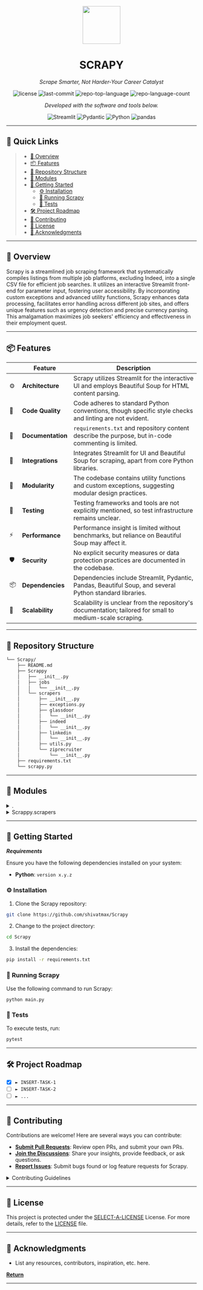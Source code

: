 <p align="center">
  <img src="https://img.icons8.com/?size=512&id=55494&format=png" width="100" />
</p>
<p align="center">
    <h1 align="center">SCRAPY</h1>
</p>
<p align="center">
    <em>Scrape Smarter, Not Harder-Your Career Catalyst</em>
</p>
<p align="center">
	<img src="https://img.shields.io/github/license/shivatmax/Scrapy?style=flat&color=0080ff" alt="license">
	<img src="https://img.shields.io/github/last-commit/shivatmax/Scrapy?style=flat&logo=git&logoColor=white&color=0080ff" alt="last-commit">
	<img src="https://img.shields.io/github/languages/top/shivatmax/Scrapy?style=flat&color=0080ff" alt="repo-top-language">
	<img src="https://img.shields.io/github/languages/count/shivatmax/Scrapy?style=flat&color=0080ff" alt="repo-language-count">
<p>
<p align="center">
		<em>Developed with the software and tools below.</em>
</p>
<p align="center">
	<img src="https://img.shields.io/badge/Streamlit-FF4B4B.svg?style=flat&logo=Streamlit&logoColor=white" alt="Streamlit">
	<img src="https://img.shields.io/badge/Pydantic-E92063.svg?style=flat&logo=Pydantic&logoColor=white" alt="Pydantic">
	<img src="https://img.shields.io/badge/Python-3776AB.svg?style=flat&logo=Python&logoColor=white" alt="Python">
	<img src="https://img.shields.io/badge/pandas-150458.svg?style=flat&logo=pandas&logoColor=white" alt="pandas">
</p>
<hr>

## 🔗 Quick Links

> - [📍 Overview](#-overview)
> - [📦 Features](#-features)
> - [📂 Repository Structure](#-repository-structure)
> - [🧩 Modules](#-modules)
> - [🚀 Getting Started](#-getting-started)
>   - [⚙️ Installation](#️-installation)
>   - [🤖 Running Scrapy](#-running-Scrapy)
>   - [🧪 Tests](#-tests)
> - [🛠 Project Roadmap](#-project-roadmap)
> - [🤝 Contributing](#-contributing)
> - [📄 License](#-license)
> - [👏 Acknowledgments](#-acknowledgments)

---

## 📍 Overview

Scrapy is a streamlined job scraping framework that systematically compiles listings from multiple job platforms, excluding Indeed, into a single CSV file for efficient job searches. It utilizes an interactive Streamlit front-end for parameter input, fostering user accessibility. By incorporating custom exceptions and advanced utility functions, Scrapy enhances data processing, facilitates error handling across different job sites, and offers unique features such as urgency detection and precise currency parsing. This amalgamation maximizes job seekers' efficiency and effectiveness in their employment quest.

---

## 📦 Features

|    | Feature            | Description                                                                                           |
|----|--------------------|-------------------------------------------------------------------------------------------------------|
| ⚙️  | **Architecture**   | Scrapy utilizes Streamlit for the interactive UI and employs Beautiful Soup for HTML content parsing. |
| 🔩 | **Code Quality**   | Code adheres to standard Python conventions, though specific style checks and linting are not evident. |
| 📄 | **Documentation**  | `requirements.txt` and repository content describe the purpose, but in-code commenting is limited.     |
| 🔌 | **Integrations**   | Integrates Streamlit for UI and Beautiful Soup for scraping, apart from core Python libraries.        |
| 🧩 | **Modularity**     | The codebase contains utility functions and custom exceptions, suggesting modular design practices.    |
| 🧪 | **Testing**        | Testing frameworks and tools are not explicitly mentioned, so test infrastructure remains unclear.    |
| ⚡️ | **Performance**    | Performance insight is limited without benchmarks, but reliance on Beautiful Soup may affect it.       |
| 🛡️ | **Security**       | No explicit security measures or data protection practices are documented in the codebase.             |
| 📦 | **Dependencies**   | Dependencies include Streamlit, Pydantic, Pandas, Beautiful Soup, and several Python standard libraries.|
| 🚀 | **Scalability**    | Scalability is unclear from the repository's documentation; tailored for small to medium-scale scraping.|


---

## 📂 Repository Structure

```sh
└── Scrapy/
    ├── README.md
    ├── Scrappy
    │   ├── __init__.py
    │   ├── jobs
    │   │   └── __init__.py
    │   └── scrapers
    │       ├── __init__.py
    │       ├── exceptions.py
    │       ├── glassdoor
    │       │   └── __init__.py
    │       ├── indeed
    │       │   └── __init__.py
    │       ├── linkedin
    │       │   └── __init__.py
    │       ├── utils.py
    │       └── ziprecruiter
    │           └── __init__.py
    ├── requirements.txt
    └── scrapy.py
```

---

## 🧩 Modules

<details closed><summary>.</summary>

| File                                                                                 | Summary                                                                                                                                                                                                                            |
| ---                                                                                  | ---                                                                                                                                                                                                                                |
| [scrapy.py](https://github.com/shivatmax/Scrapy/blob/master/scrapy.py)               | This script is Scrapy's interactive front-end, using Streamlit to input job search parameters and trigger a scraping process, which aggregates job listings from multiple sites (excluding Indeed) and outputs them to a CSV file. |
| [requirements.txt](https://github.com/shivatmax/Scrapy/blob/master/requirements.txt) | This `requirements.txt` defines dependencies for a web scraping application within the Scrapy repository, ensuring the necessary libraries are installed for parsing HTML, data manipulation, and web interaction.                 |

</details>

<details closed><summary>Scrappy.scrapers</summary>

| File                                                                                            | Summary                                                                                                                                                                                                                                                                     |
| ---                                                                                             | ---                                                                                                                                                                                                                                                                         |
| [exceptions.py](https://github.com/shivatmax/Scrapy/blob/master/Scrappy/scrapers/exceptions.py) | Defines custom exceptions for each scraper module within the Scrapy framework, handling errors specific to LinkedIn, Indeed, ZipRecruiter, and Glassdoor integrations.                                                                                                      |
| [utils.py](https://github.com/shivatmax/Scrapy/blob/master/Scrappy/scrapers/utils.py)           | This code provides utility functions supporting text processing for a web scraper module, designed to accommodate features like urgency detection in job descriptions, email extraction, network session customization, job type enumeration, and precise currency parsing. |

</details>

---

## 🚀 Getting Started

***Requirements***

Ensure you have the following dependencies installed on your system:

* **Python**: `version x.y.z`

### ⚙️ Installation

1. Clone the Scrapy repository:

```sh
git clone https://github.com/shivatmax/Scrapy
```

2. Change to the project directory:

```sh
cd Scrapy
```

3. Install the dependencies:

```sh
pip install -r requirements.txt
```

### 🤖 Running Scrapy

Use the following command to run Scrapy:

```sh
python main.py
```

### 🧪 Tests

To execute tests, run:

```sh
pytest
```

---

## 🛠 Project Roadmap

- [X] `► INSERT-TASK-1`
- [ ] `► INSERT-TASK-2`
- [ ] `► ...`

---

## 🤝 Contributing

Contributions are welcome! Here are several ways you can contribute:

- **[Submit Pull Requests](https://github.com/shivatmax/Scrapy/blob/main/CONTRIBUTING.md)**: Review open PRs, and submit your own PRs.
- **[Join the Discussions](https://github.com/shivatmax/Scrapy/discussions)**: Share your insights, provide feedback, or ask questions.
- **[Report Issues](https://github.com/shivatmax/Scrapy/issues)**: Submit bugs found or log feature requests for Scrapy.

<details closed>
    <summary>Contributing Guidelines</summary>

1. **Fork the Repository**: Start by forking the project repository to your GitHub account.
2. **Clone Locally**: Clone the forked repository to your local machine using a Git client.
   ```sh
   git clone https://github.com/shivatmax/Scrapy
   ```
3. **Create a New Branch**: Always work on a new branch, giving it a descriptive name.
   ```sh
   git checkout -b new-feature-x
   ```
4. **Make Your Changes**: Develop and test your changes locally.
5. **Commit Your Changes**: Commit with a clear message describing your updates.
   ```sh
   git commit -m 'Implemented new feature x.'
   ```
6. **Push to GitHub**: Push the changes to your forked repository.
   ```sh
   git push origin new-feature-x
   ```
7. **Submit a Pull Request**: Create a PR against the original project repository. Clearly describe the changes and their motivations.

Once your PR is reviewed and approved, it will be merged into the main branch.

</details>

---

## 📄 License

This project is protected under the [SELECT-A-LICENSE](https://choosealicense.com/licenses) License. For more details, refer to the [LICENSE](https://choosealicense.com/licenses/) file.

---

## 👏 Acknowledgments

- List any resources, contributors, inspiration, etc. here.

[**Return**](#-quick-links)

---
